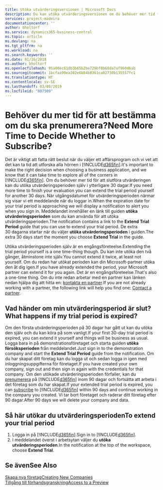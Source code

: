 ```yaml
---
title: Utöka utvärderingsversionen | Microsoft Docs
description: Du kan utöka utvärderingsversionen om du behöver mer tid för att bestämma om du vill prenumerera.
services: project-madeira
documentationcenter: ''
author: bholtorf
ms.service: dynamics365-business-central
ms.topic: article
ms.devlang: na
ms.tgt_pltfrm: na
ms.workload: na
ms.search.keywords: ''
ms.date: 01/16/2018
ms.author: bholtorf
ms.openlocfilehash: 95a00ec61db3b65b2be729bf0b68da7af960d6ab
ms.sourcegitcommit: 1bcfaa99ea302e6b84b8361ca02730b135557fc1
ms.translationtype: HT
ms.contentlocale: sv-SE
ms.lasthandoff: 03/08/2019
ms.locfileid: "807509"
---
```

# <a name="need-more-time-to-decide-whether-to-subscribe"></a><span data-ttu-id="0bf4f-103">Behöver du mer tid för att bestämma om du ska prenumerera?</span><span class="sxs-lookup"><span data-stu-id="0bf4f-103">Need More Time to Decide Whether to Subscribe?</span></span>
<span data-ttu-id="0bf4f-104">Det är viktigt att fatta rätt beslut när du väljer ett affärsprogram och vi vet att det kan ta tid att utforska alla hörnen i [!INCLUDE[d365fin](includes/d365fin_md.md)].</span><span class="sxs-lookup"><span data-stu-id="0bf4f-104">It's important to make the right decision when choosing a business application, and we know that it can take time to explore all of the corners in [!INCLUDE[d365fin](includes/d365fin_md.md)].</span></span> <span data-ttu-id="0bf4f-105">Om du behöver mer tid för att slutföra utvärderingen kan du utöka utvärderingsperioden själv i ytterligare 30 dagar.</span><span class="sxs-lookup"><span data-stu-id="0bf4f-105">If you need more time to finish your evaluation you can extend the trial period yourself for another 30 days.</span></span> <span data-ttu-id="0bf4f-106">När utgångsdatumet för utvärderingsperioden närmar sig visar vi ett meddelande när du loggar in.</span><span class="sxs-lookup"><span data-stu-id="0bf4f-106">When the expiration date for your trial period is approaching we will display a notification to alert you when you sign in.</span></span> <span data-ttu-id="0bf4f-107">Meddelandet innehåller en länk till guiden **utöka utvärderingsperioden** som du kan använda för att utöka utvärderingsperioden.</span><span class="sxs-lookup"><span data-stu-id="0bf4f-107">The notification contains a link to the **Extend Trial Period** guide that you can use to extend your trial period.</span></span> <span data-ttu-id="0bf4f-108">De extra 30 dagarna startar när du väljer **utöka utvärderingsperioden** i guiden.</span><span class="sxs-lookup"><span data-stu-id="0bf4f-108">The extra 30 days start the moment you choose **Extend Trial** in the guide.</span></span>

<span data-ttu-id="0bf4f-109">Utöka utvärderingsperioden själv är en engångsföreteelse.</span><span class="sxs-lookup"><span data-stu-id="0bf4f-109">Extending the trial period yourself is a one time-thing though.</span></span> <span data-ttu-id="0bf4f-110">Du kan inte utöka den två gånger, åtminstone inte själv.</span><span class="sxs-lookup"><span data-stu-id="0bf4f-110">You cannot extend it twice, at least not yourself.</span></span> <span data-ttu-id="0bf4f-111">Om du redan har utökat perioden kan din Microsoft-partner utöka den åt dig igen.</span><span class="sxs-lookup"><span data-stu-id="0bf4f-111">If you have already extended the period, your Microsoft partner can extend it for you again.</span></span> <span data-ttu-id="0bf4f-112">Det är en engångsföreteelse.</span><span class="sxs-lookup"><span data-stu-id="0bf4f-112">That's also a one-time thing.</span></span> <span data-ttu-id="0bf4f-113">Om du inte redan arbetar med en partner kan länken nedan hjälpa dig att hitta en: [kontakta en partner](https://go.microsoft.com/fwlink/?linkid=2038439).</span><span class="sxs-lookup"><span data-stu-id="0bf4f-113">If you are not already working with a partner, the following link will help you find one: [Contact a partner](https://go.microsoft.com/fwlink/?linkid=2038439).</span></span>

## <a name="what-happens-if-my-trial-period-is-expired"></a><span data-ttu-id="0bf4f-114">Vad händer om min utvärderingsperiod är slut?</span><span class="sxs-lookup"><span data-stu-id="0bf4f-114">What happens if my trial period is expired?</span></span>
<span data-ttu-id="0bf4f-115">Om den första utvärderingsperioden på 30 dagar har gått ut kan du utöka den själv och du kan köra på som vanligt.</span><span class="sxs-lookup"><span data-stu-id="0bf4f-115">If your first 30-day trial period is expired, you can extend it yourself and things will be business as usual.</span></span> <span data-ttu-id="0bf4f-116">Logga bara in på demonstrationsföretaget och starta guiden **utöka försöksperioden** från meddelandet.</span><span class="sxs-lookup"><span data-stu-id="0bf4f-116">Just sign in to the demonstration company and start the **Extend Trial Period** guide from the notification.</span></span> <span data-ttu-id="0bf4f-117">Om du har skapat ditt företag kan du logga ut och sedan logga in igen med inloggningsuppgifterna för företaget.</span><span class="sxs-lookup"><span data-stu-id="0bf4f-117">If you have created your own company, sign out and then sign in again with the credentials for that company.</span></span> <span data-ttu-id="0bf4f-118">Om den utökade utvärderingsperioden förfaller, kan du [prenumerera](https://go.microsoft.com/fwlink/?linkid=828659) på [!INCLUDE[d365fin](includes/d365fin_md.md)] inom 90 dagar och fortsätta att arbeta i det företag som du har skapat.</span><span class="sxs-lookup"><span data-stu-id="0bf4f-118">If your extended trial period is expired, you can [subscribe](https://go.microsoft.com/fwlink/?linkid=828659) to [!INCLUDE[d365fin](includes/d365fin_md.md)] within 90 days and continue working in the company you created.</span></span> <span data-ttu-id="0bf4f-119">Vi tar bort företaget och raderar ditt företag efter 90 dagar.</span><span class="sxs-lookup"><span data-stu-id="0bf4f-119">After 90 days we will delete your company and data.</span></span> 

## <a name="to-extend-your-trial-period"></a><span data-ttu-id="0bf4f-120">Så här utökar du utvärderingsperioden</span><span class="sxs-lookup"><span data-stu-id="0bf4f-120">To extend your trial period</span></span>
1. <span data-ttu-id="0bf4f-121">Logga in på [!INCLUDE[d365fin](includes/d365fin_md.md)].</span><span class="sxs-lookup"><span data-stu-id="0bf4f-121">Sign in to [!INCLUDE[d365fin](includes/d365fin_md.md)].</span></span>
2. <span data-ttu-id="0bf4f-122">I meddelandet överst i arbetsytan väljer du **utöka utvärderingsperioden**.</span><span class="sxs-lookup"><span data-stu-id="0bf4f-122">In the notification at the top of the workspace, choose **Extend Trial**.</span></span>

## <a name="see-also"></a><span data-ttu-id="0bf4f-123">Se även</span><span class="sxs-lookup"><span data-stu-id="0bf4f-123">See Also</span></span>
[<span data-ttu-id="0bf4f-124">Skapa nya företag</span><span class="sxs-lookup"><span data-stu-id="0bf4f-124">Creating New Companies</span></span>](about-new-company.md)  
[<span data-ttu-id="0bf4f-125">Tillgång till förhandsgranskning</span><span class="sxs-lookup"><span data-stu-id="0bf4f-125">Access to a Preview</span></span>](across-preview.md)  